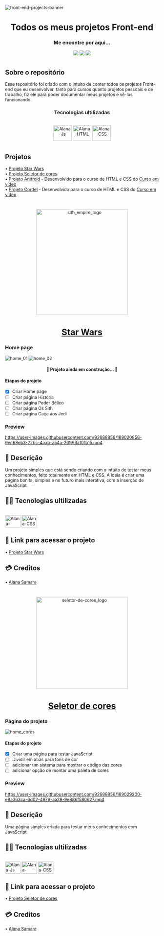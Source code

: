 ![front-end-projects-banner](https://user-images.githubusercontent.com/92688856/188972564-9207e4b2-f494-4600-b3f2-108035a50ea3.gif)

<h1 align="center"> Todos os meus projetos Front-end </h1>

<h3 align="center">Me encontre por aqui...</h3>
<div align="center"> 
 <a href="http://discordapp.com/users/550400181615460365" target="_blank"><img src="https://img.shields.io/badge/Discord-7289DA?style=for-the-badge&logo=discord&logoColor=white"></a> 
  <a href = "mailto:alana.samara.br@gmail.com" target="_blank"><img src="https://img.shields.io/badge/Gmail-D14836?style=for-the-badge&logo=gmail&logoColor=white" ></a>
  <a href="https://www.linkedin.com/in/alana-samara-732297208/" target="_blank"><img src="https://img.shields.io/badge/-LinkedIn-%230077B5?style=for-the-badge&logo=linkedin&logoColor=white"></a>
</div>

#

<h2>Sobre o repositório</h2>
<p> Esse repositório foi criado com o intuito de conter todos os projetos Front-end que eu desenvolver, tanto para cursos quanto projetos pessoais e de trabalho, fiz ele para poder documentar meus projetos e vê-los funcionando. </p>

<h3 align="center">Tecnologias ultilizadas</h3>
<div align="center" style="display: inline_block"><br>
  <img align="center" alt="Alana-Js" height="50" width="60" src="https://cdn.jsdelivr.net/gh/devicons/devicon/icons/javascript/javascript-original.svg">
  <img align="center" alt="Alana-HTML" height="50" width="60" src="https://cdn.jsdelivr.net/gh/devicons/devicon/icons/html5/html5-original.svg">
  <img align="center" alt="Alana-CSS" height="50" width="60" src="https://cdn.jsdelivr.net/gh/devicons/devicon/icons/css3/css3-original.svg">
</div>

#

<h2>Projetos</h2>
• <a href="#">Projeto Star Wars</a><br>
• <a href="#">Projeto Seletor de cores</a><br>
• <a href="#">Projeto Android</a> - Desenvolvido para o curso de HTML e CSS do <a href="https://www.cursoemvideo.com/" target="_blank">Curso em vídeo</a><br>
• <a href="#">Projeto Cordel</a> - Desenvolvido para o curso de HTML e CSS do <a href="https://www.cursoemvideo.com/" target="_blank">Curso em vídeo</a><br>

#

<div align="center">
<img alt="sith_empire_logo" height="346" width="300" src="https://user-images.githubusercontent.com/92688856/188998675-3851893b-828c-4cf3-a8b8-0cfad2803a66.png"><br>
<h1> <a href="#">Star Wars</a> </h1>  
</div>

<h3>Home page</h3>
<img alt="home_01" src="https://user-images.githubusercontent.com/92688856/189010588-95a5198d-ff62-43b2-9258-025c6612200f.png">
<img alt="home_02" src="https://user-images.githubusercontent.com/92688856/189011442-8b5ef435-4e2d-4dd6-9b74-5cdddc58ef1d.png">

<h4 align="center"> 🚧 Projeto ainda em construção... 🚧</h4>

<h4>Etapas do projeto</h4>

- [x] Criar Home page
- [ ] Criar página História 
- [ ] Criar página Poder Bélico
- [ ] Criar página Os Sith
- [ ] Criar página Caça aos Jedi

<h3>Preview</h3>

https://user-images.githubusercontent.com/92688856/189020856-9ec68eb3-22bc-4aab-a54a-20993a101b15.mp4

<h2> 📑 Descrição</h2>
<p>Um projeto simples que está sendo criando com o intuito de testar meus conhecimentos, feito totalmente em HTML e CSS. A ideia é criar uma página bonita, simples e no futuro mais interativa, com a inserção de JavaScript.</p>

<h2> 🧑‍💻 Tecnologias ultilizadas</h2>
<div style="display: inline_block"><br>
  <img align="center" alt="Alana-HTML" height="40" width="50" src="https://cdn.jsdelivr.net/gh/devicons/devicon/icons/html5/html5-original.svg">
  <img align="center" alt="Alana-CSS" height="40" width="50" src="https://cdn.jsdelivr.net/gh/devicons/devicon/icons/css3/css3-original.svg">
</div>

<h2> 🔗 Link para acessar o projeto</h2>
• <a href="#">Projeto Star Wars</a><br>

<h2> 💳 Creditos </h2>
• <a href="https://github.com/AlanaSamara">Alana Samara</a><br>

#

<div align="center">
<img alt="seletor-de-cores_logo" height="300" width="300" src="https://user-images.githubusercontent.com/92688856/189023278-f94e4ba6-7e45-48eb-9e8b-d05d2f377ad1.png"><br>
<h1> <a href="#">Seletor de cores</a> </h1>  
</div>

<h3>Página do projeto</h3>
<img alt="home_cores" src="https://user-images.githubusercontent.com/92688856/189027244-20bf0bfb-0f1c-42ed-8aee-0c2948556c4c.png">

<h4>Etapas do projeto</h4>

- [x] Criar uma página para testar JavaScript
- [ ] Dividir em abas para tons de cor
- [ ] adicionar um sistema para mostrar o código das cores
- [ ] adicionar opção de montar uma paleta de cores

<h3>Preview</h3>

https://user-images.githubusercontent.com/92688856/189029200-e8a363ca-6d02-4979-aa28-9e886f580627.mp4

<h2> 📑 Descrição</h2>
<p>Uma página simples criada para testar meus conhecimentos com JavaScript.</p>

<h2> 🧑‍💻 Tecnologias ultilizadas</h2>
<div style="display: inline_block"><br>
  <img align="center" alt="Alana-Js" height="40" width="50" src="https://cdn.jsdelivr.net/gh/devicons/devicon/icons/javascript/javascript-original.svg">
  <img align="center" alt="Alana-HTML" height="40" width="50" src="https://cdn.jsdelivr.net/gh/devicons/devicon/icons/html5/html5-original.svg">
  <img align="center" alt="Alana-CSS" height="40" width="50" src="https://cdn.jsdelivr.net/gh/devicons/devicon/icons/css3/css3-original.svg">
</div>

<h2> 🔗 Link para acessar o projeto</h2>
• <a href="#">Projeto Seletor de cores</a><br>

<h2> 💳 Creditos </h2>
• <a href="https://github.com/AlanaSamara">Alana Samara</a><br>



